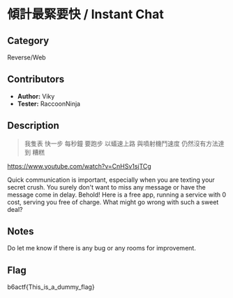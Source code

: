 # 傾計最緊要快 / Instant Chat

## Category

Reverse/Web

## Contributors

-   **Author:** Viky
-   **Tester:** RaccoonNinja

## Description

> 我隻表 快一步 每秒鐘 要跑步 
> 以蟻速上路 與噴射機鬥速度 
> 仍然沒有方法達到 糟糕

https://www.youtube.com/watch?v=CnHSv1sjTCg

Quick communication is important, especially when you are texting your secret crush. You surely don't want to miss any message or have the message come in delay. Behold! Here is a free app, running a service with 0 cost, serving you free of charge. What might go wrong with such a sweet deal?

## Notes
Do let me know if there is any bug or any rooms for improvement.

## Flag

b6actf{This_is_a_dummy_flag}
